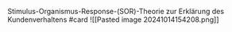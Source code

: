 Stimulus-Organismus-Response-(SOR)-Theorie zur 
Erklärung des Kundenverhaltens #card 
![[Pasted image 20241014154208.png]]
